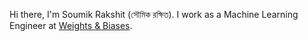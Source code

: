 Hi there, I'm Soumik Rakshit (সৌমিক রক্ষিত). I work as a Machine Learning Engineer at [Weights & Biases](https://wandb.ai/site).